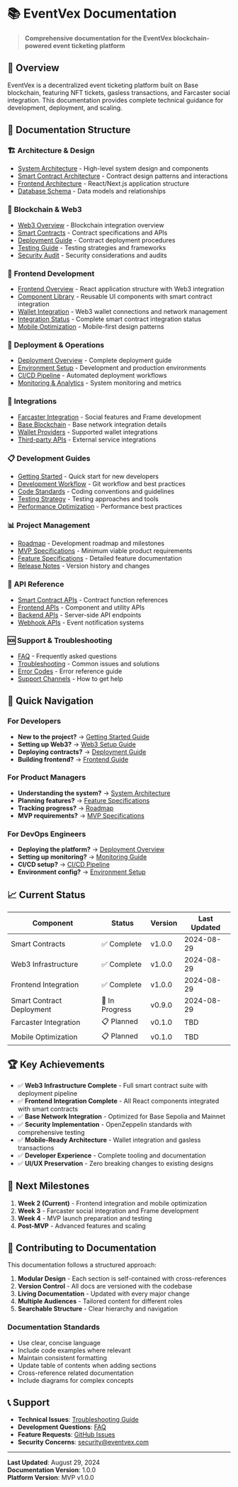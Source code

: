 # 📚 EventVex Documentation

> **Comprehensive documentation for the EventVex blockchain-powered event ticketing platform**

## 🎯 Overview

EventVex is a decentralized event ticketing platform built on Base blockchain, featuring NFT tickets, gasless transactions, and Farcaster social integration. This documentation provides complete technical guidance for development, deployment, and scaling.

## 📖 Documentation Structure

### 🏗️ **Architecture & Design**
- [System Architecture](./architecture/README.md) - High-level system design and components
- [Smart Contract Architecture](./architecture/smart-contracts.md) - Contract design patterns and interactions
- [Frontend Architecture](./architecture/frontend.md) - React/Next.js application structure
- [Database Schema](./architecture/database.md) - Data models and relationships

### 🔗 **Blockchain & Web3**
- [Web3 Overview](./web3/README.md) - Blockchain integration overview
- [Smart Contracts](./web3/smart-contracts.md) - Contract specifications and APIs
- [Deployment Guide](./web3/deployment.md) - Contract deployment procedures
- [Testing Guide](./web3/testing.md) - Testing strategies and frameworks
- [Security Audit](./web3/security.md) - Security considerations and audits

### 🎨 **Frontend Development**
- [Frontend Overview](./frontend/README.md) - React application structure with Web3 integration
- [Component Library](./frontend/components.md) - Reusable UI components with smart contract integration
- [Wallet Integration](./frontend/wallet-integration.md) - Web3 wallet connections and network management
- [Integration Status](./frontend/integration-status.md) - Complete smart contract integration status
- [Mobile Optimization](./frontend/mobile.md) - Mobile-first design patterns

### 🚀 **Deployment & Operations**
- [Deployment Overview](./deployment/README.md) - Complete deployment guide
- [Environment Setup](./deployment/environment.md) - Development and production environments
- [CI/CD Pipeline](./deployment/cicd.md) - Automated deployment workflows
- [Monitoring & Analytics](./deployment/monitoring.md) - System monitoring and metrics

### 🔌 **Integrations**
- [Farcaster Integration](./integrations/farcaster.md) - Social features and Frame development
- [Base Blockchain](./integrations/base.md) - Base network integration details
- [Wallet Providers](./integrations/wallets.md) - Supported wallet integrations
- [Third-party APIs](./integrations/apis.md) - External service integrations

### 📋 **Development Guides**
- [Getting Started](./development/getting-started.md) - Quick start for new developers
- [Development Workflow](./development/workflow.md) - Git workflow and best practices
- [Code Standards](./development/standards.md) - Coding conventions and guidelines
- [Testing Strategy](./development/testing.md) - Testing approaches and tools
- [Performance Optimization](./development/performance.md) - Performance best practices

### 📊 **Project Management**
- [Roadmap](./project/roadmap.md) - Development roadmap and milestones
- [MVP Specifications](./project/mvp.md) - Minimum viable product requirements
- [Feature Specifications](./project/features.md) - Detailed feature documentation
- [Release Notes](./project/releases.md) - Version history and changes

### 🔧 **API Reference**
- [Smart Contract APIs](./api/smart-contracts.md) - Contract function references
- [Frontend APIs](./api/frontend.md) - Component and utility APIs
- [Backend APIs](./api/backend.md) - Server-side API endpoints
- [Webhook APIs](./api/webhooks.md) - Event notification systems

### 🆘 **Support & Troubleshooting**
- [FAQ](./support/faq.md) - Frequently asked questions
- [Troubleshooting](./support/troubleshooting.md) - Common issues and solutions
- [Error Codes](./support/error-codes.md) - Error reference guide
- [Support Channels](./support/channels.md) - How to get help

## 🚀 Quick Navigation

### For Developers
- **New to the project?** → [Getting Started Guide](./development/getting-started.md)
- **Setting up Web3?** → [Web3 Setup Guide](./web3/README.md)
- **Deploying contracts?** → [Deployment Guide](./web3/deployment.md)
- **Building frontend?** → [Frontend Guide](./frontend/README.md)

### For Product Managers
- **Understanding the system?** → [System Architecture](./architecture/README.md)
- **Planning features?** → [Feature Specifications](./project/features.md)
- **Tracking progress?** → [Roadmap](./project/roadmap.md)
- **MVP requirements?** → [MVP Specifications](./project/mvp.md)

### For DevOps Engineers
- **Deploying the platform?** → [Deployment Overview](./deployment/README.md)
- **Setting up monitoring?** → [Monitoring Guide](./deployment/monitoring.md)
- **CI/CD setup?** → [CI/CD Pipeline](./deployment/cicd.md)
- **Environment config?** → [Environment Setup](./deployment/environment.md)

## 📈 Current Status

| Component | Status | Version | Last Updated |
|-----------|--------|---------|--------------|
| Smart Contracts | ✅ Complete | v1.0.0 | 2024-08-29 |
| Web3 Infrastructure | ✅ Complete | v1.0.0 | 2024-08-29 |
| Frontend Integration | ✅ Complete | v1.0.0 | 2024-08-29 |
| Smart Contract Deployment | 🚧 In Progress | v0.9.0 | 2024-08-29 |
| Farcaster Integration | 📋 Planned | v0.1.0 | TBD |
| Mobile Optimization | 📋 Planned | v0.1.0 | TBD |

## 🏆 Key Achievements

- ✅ **Web3 Infrastructure Complete** - Full smart contract suite with deployment pipeline
- ✅ **Frontend Integration Complete** - All React components integrated with smart contracts
- ✅ **Base Network Integration** - Optimized for Base Sepolia and Mainnet
- ✅ **Security Implementation** - OpenZeppelin standards with comprehensive testing
- ✅ **Mobile-Ready Architecture** - Wallet integration and gasless transactions
- ✅ **Developer Experience** - Complete tooling and documentation
- ✅ **UI/UX Preservation** - Zero breaking changes to existing designs

## 🎯 Next Milestones

1. **Week 2 (Current)** - Frontend integration and mobile optimization
2. **Week 3** - Farcaster social integration and Frame development
3. **Week 4** - MVP launch preparation and testing
4. **Post-MVP** - Advanced features and scaling

## 📝 Contributing to Documentation

This documentation follows a structured approach:

1. **Modular Design** - Each section is self-contained with cross-references
2. **Version Control** - All docs are versioned with the codebase
3. **Living Documentation** - Updated with every major change
4. **Multiple Audiences** - Tailored content for different roles
5. **Searchable Structure** - Clear hierarchy and navigation

### Documentation Standards

- Use clear, concise language
- Include code examples where relevant
- Maintain consistent formatting
- Update table of contents when adding sections
- Cross-reference related documentation
- Include diagrams for complex concepts

## 📞 Support

- **Technical Issues**: [Troubleshooting Guide](./support/troubleshooting.md)
- **Development Questions**: [FAQ](./support/faq.md)
- **Feature Requests**: [GitHub Issues](https://github.com/eventvex/eventvex/issues)
- **Security Concerns**: security@eventvex.com

---

**Last Updated**: August 29, 2024  
**Documentation Version**: 1.0.0  
**Platform Version**: MVP v1.0.0
